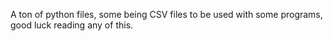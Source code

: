 A ton of python files, some being CSV files to be used with some programs, good luck reading any of this.

